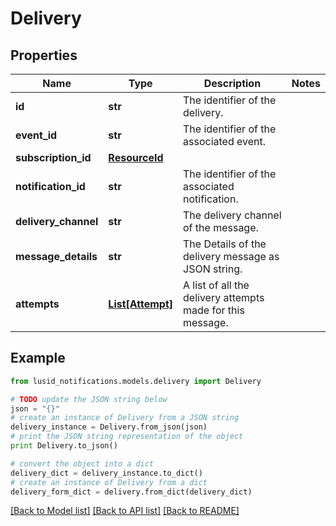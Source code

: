 # Delivery


## Properties
Name | Type | Description | Notes
------------ | ------------- | ------------- | -------------
**id** | **str** | The identifier of the delivery. | 
**event_id** | **str** | The identifier of the associated event. | 
**subscription_id** | [**ResourceId**](ResourceId.md) |  | 
**notification_id** | **str** | The identifier of the associated notification. | 
**delivery_channel** | **str** | The delivery channel of the message. | 
**message_details** | **str** | The Details of the delivery message as JSON string. | 
**attempts** | [**List[Attempt]**](Attempt.md) | A list of all the delivery attempts made for this message. | 

## Example

```python
from lusid_notifications.models.delivery import Delivery

# TODO update the JSON string below
json = "{}"
# create an instance of Delivery from a JSON string
delivery_instance = Delivery.from_json(json)
# print the JSON string representation of the object
print Delivery.to_json()

# convert the object into a dict
delivery_dict = delivery_instance.to_dict()
# create an instance of Delivery from a dict
delivery_form_dict = delivery.from_dict(delivery_dict)
```
[[Back to Model list]](../README.md#documentation-for-models) [[Back to API list]](../README.md#documentation-for-api-endpoints) [[Back to README]](../README.md)


